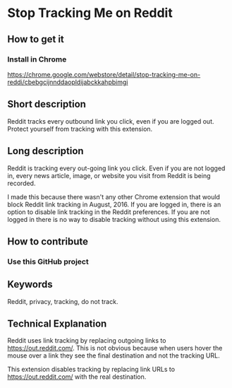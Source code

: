 # Stop Tracking Me on Reddit


## How to get it

### Install in Chrome

https://chrome.google.com/webstore/detail/stop-tracking-me-on-reddi/cbebgcijnnddaopldijabckkahpbimgi



## Short description

Reddit tracks every outbound link you click, even if you are logged out. Protect yourself from tracking with this extension.


## Long description

Reddit is tracking every out-going link you click. Even if you are not logged in, every news article, image, or website you visit from
Reddit is being recorded. 

I made this because there wasn't any other Chrome extension that would block Reddit link tracking in August, 2016.
If you are logged in, there is an option to disable link tracking in the Reddit preferences. If you are not logged in there is no way to disable tracking without using this extension.


## How to contribute

### Use this GitHub project


## Keywords

Reddit, privacy, tracking, do not track.



## Technical Explanation

Reddit uses link tracking by replacing outgoing links to https://out.reddit.com/. This is not obvious because when users hover the mouse over a link they see the final destination and not the tracking URL.

This extension disables tracking by replacing link URLs to https://out.reddit.com/ with the real destination.


